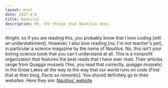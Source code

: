 ```yaml
---
layout: post
date: 2017-4-6
title: Nautilus
description: Oh, the things that Nautilus does.
---
```


Alright, so if you are reading this, you probably know that I love coding [still an understatement]. However, I also love reading [no, I'm not teacher's pet], in particular a science magazine by the name of _Nautilus_. No, this isn't your boring science book that you can't understand at all. This is a nonprofit organization that features the best reads that I have ever read. Their articles range from Quagga mussels (Yes, you read that correctly, _quagga_ mussels) in the Great Lakes all the way to the way that our world runs on code [Find that at their blog, _Facts so romantic_]. You should definitely go to their websites. Here they are: <a class="linklink" href="https://www.nautil.us">Nautilus' website</a>
